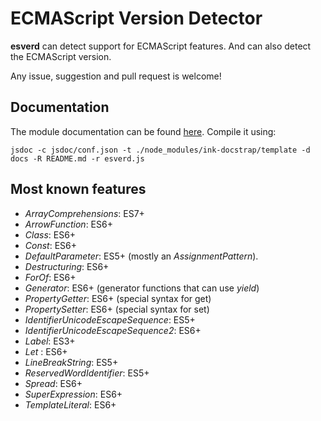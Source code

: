 # ECMAScript Version Detector

**esverd** can detect support for ECMAScript features. And can also detect the ECMAScript version.

Any issue, suggestion and pull request is welcome!

## Documentation

The module documentation can be found [here](https://hydroper.github.io/esverd/module-esverd.html). Compile it using:

```batch
jsdoc -c jsdoc/conf.json -t ./node_modules/ink-docstrap/template -d docs -R README.md -r esverd.js
```

## Most known features

 * *ArrayComprehensions*: ES7+
 * *ArrowFunction*: ES6+
 * *Class*: ES6+
 * *Const*: ES6+
 * *DefaultParameter*: ES5+ (mostly an *AssignmentPattern*).
 * *Destructuring*: ES6+
 * *ForOf*: ES6+
 * *Generator*: ES6+ (generator functions that can use *yield*)
 * *PropertyGetter*: ES6+ (special syntax for get)
 * *PropertySetter*: ES6+ (special syntax for set)
 * *IdentifierUnicodeEscapeSequence*: ES5+
 * *IdentifierUnicodeEscapeSequence2*: ES6+
 * *Label*: ES3+
 * *Let* : ES6+
 * *LineBreakString*: ES5+
 * *ReservedWordIdentifier*: ES5+
 * *Spread*: ES6+
 * *SuperExpression*: ES6+
 * *TemplateLiteral*: ES6+